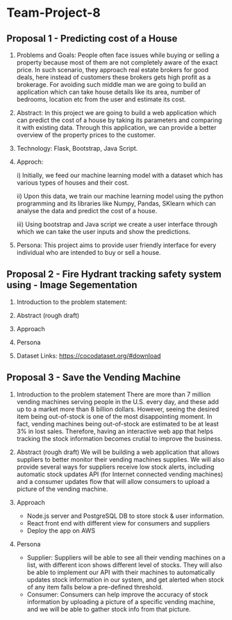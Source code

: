 # Team-Project-8

## Proposal 1 - Predicting cost of a House
1. Problems and Goals: People often face issues while buying or selling a property because most of them are not completely aware of the exact price. In such scenario, they approach real estate brokers for good deals, here instead of customers these brokers gets high profit as a brokerage. For avoiding such middle man we are going to build an application which can take house details like its area, number of bedrooms, location etc from the user and estimate its cost.  

2. Abstract: In this project we are going to build a web application which can predict the cost of a house by taking its parameters and comparing it with existing data. Through this application, we can provide a better overview of the property prices to the customer.

3. Technology: Flask, Bootstrap, Java Script.

4. Approch: 
        
     i)   Initially, we feed our machine learning model with a dataset which has various types of houses and their cost.

     ii)  Upon this data, we train our machine learning model using the python programming and its libraries like Numpy, Pandas, SKlearn which can analyse the data and predict the cost of a house. 

     iii) Using bootstrap and Java script we create a user interface through which we can take the user inputs and show the predictions. 
     
 5. Persona: This project aims to provide user friendly interface for every individual who are intended to buy or sell a house.




## Proposal 2 - Fire Hydrant tracking safety system using - Image Segementation
1. Introduction to the problem statement:


2. Abstract (rough draft)

3. Approach

4. Persona

5. Dataset Links: https://cocodataset.org/#download


## Proposal 3 - Save the Vending Machine

1. Introduction to the problem statement
        There are more than 7 million vending machines serving people in the U.S.
    every day, and these add up to a market more than 8 billion dollars. However,
    seeing the desired item being out-of-stock is one of the most disappointing
    moment. In fact, vending machines being out-of-stock are estimated to be at
    least 3% in lost sales. Therefore, having an interactive web app that helps
    tracking the stock information becomes crutial to improve the business.

2. Abstract (rough draft)
        We will be building a web application that allows suppliers to better
    monitor their vending machines supplies. We will also provide several ways
    for suppliers receive low stock alerts, including automatic stock updates
    API (for Internet connected vending machines) and a consumer updates flow
    that will allow consumers to upload a picture of the vending machine.

3. Approach
    * Node.js server and PostgreSQL DB to store stock & user information.
    * React front end with different view for consumers and suppliers
    * Deploy the app on AWS


4. Persona
    - Supplier: Suppliers will be able to see all their vending machines on a
                list, with different icon shows different level of stocks. They
                will also be able to implement our API with their machines to
                automatically updates stock information in our system, and get
                alerted when stock of any item falls below a pre-defined
                threshold.
    - Consumer: Consumers can help improve the accuracy of stock information
                by uploading a picture of a specific vending machine, and we
                will be able to gather stock info from that picture.


